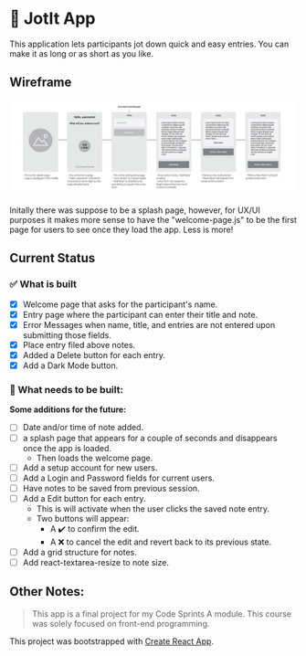 # :memo: JotIt App

This application lets participants jot down quick and easy entries. You can make it as long or as
short as you like.

## Wireframe

![JotIt Wireframe](src/images/final_project_wireframe.jpg)

Initally there was suppose to be a splash page, however, for UX/UI purposes it makes more sense to
have the "welcome-page.js" to be the first page for users to see once they load the app. Less is
more!

## Current Status

### :white_check_mark: What is built

- [x] Welcome page that asks for the participant's name.
- [x] Entry page where the participant can enter their title and note.
- [x] Error Messages when name, title, and entries are not entered upon submitting those fields.
- [x] Place entry filed above notes.
- [x] Added a Delete button for each entry.
- [x] Add a Dark Mode button.

### :tractor: What needs to be built:

**Some additions for the future:**

- [ ] Date and/or time of note added.
- [ ] a splash page that appears for a couple of seconds and disappears once the app is loaded.
  - Then loads the welcome page.
- [ ] Add a setup account for new users.
- [ ] Add a Login and Password fields for current users.
- [ ] Have notes to be saved from previous session.
- [ ] Add a Edit button for each entry.
  - This is will activate when the user clicks the saved note entry.
  - Two buttons will appear:
    - A :heavy_check_mark: to confirm the edit.
    - A :x: to cancel the edit and revert back to its previous state.
- [ ] Add a grid structure for notes.
- [ ] Add react-textarea-resize to note size.

## Other Notes:

> This app is a final project for my Code Sprints A module. This course was solely focused on
> front-end programming.

This project was bootstrapped with [Create React App](https://github.com/facebook/create-react-app).
